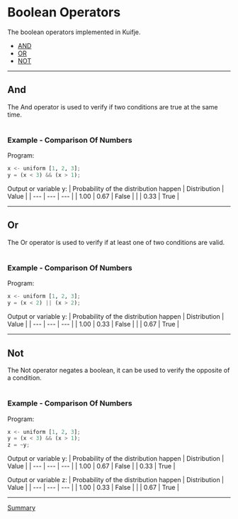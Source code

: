 # Boolean Operators

The boolean operators implemented in Kuifje.

- [AND](#and)
- [OR](#or)
- [NOT](#not)

---

## And

The And operator is used to verify if two conditions are true at the same time.

#

### Example - Comparison Of Numbers

Program:
```python
x <- uniform [1, 2, 3];
y = (x < 3) && (x > 1);
```

Output or variable y:
| Probability of the distribution happen | Distribution | Value | 
| --- | --- | --- |
| 1.00 | 0.67 | False |
|  | 0.33 | True |

---

## Or

The Or operator is used to verify if at least one of two conditions are valid.

#

### Example - Comparison Of Numbers

Program:
```python
x <- uniform [1, 2, 3];
y = (x < 2) || (x > 2);
```

Output or variable y:
| Probability of the distribution happen | Distribution | Value | 
| --- | --- | --- |
| 1.00 | 0.33 | False |
|  | 0.67 | True |

---

## Not

The Not operator negates a boolean, it can be used to verify the opposite of a condition.

#

### Example - Comparison Of Numbers

Program:
```python
x <- uniform [1, 2, 3];
y = (x < 3) && (x > 1);
z = ~y;
```

Output or variable y:
| Probability of the distribution happen | Distribution | Value | 
| --- | --- | --- |
| 1.00 | 0.67 | False 
|  | 0.33 | True |

Output or variable z:
| Probability of the distribution happen | Distribution | Value | 
| --- | --- | --- |
| 1.00 | 0.33 | False |
|  | 0.67 | True |

---

[Summary](https://github.com/gleisonsdm/Kuifje-Documentation)


